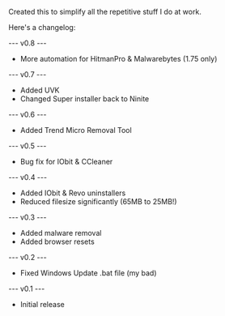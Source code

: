 Created this to simplify all the repetitive stuff I do at work. 

Here's a changelog:


--- v0.8 ---

+ More automation for HitmanPro & Malwarebytes (1.75 only)


--- v0.7 ---

+ Added UVK
+ Changed Super installer back to Ninite


--- v0.6 ---

+ Added Trend Micro Removal Tool


--- v0.5 ---

+ Bug fix for IObit & CCleaner


--- v0.4 ---

+ Added IObit & Revo uninstallers
+ Reduced filesize significantly (65MB to 25MB!)


--- v0.3 ---

+ Added malware removal
+ Added browser resets


--- v0.2 ---

+ Fixed Windows Update .bat file (my bad)


--- v0.1 ---

+ Initial release
